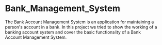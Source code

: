 # Bank_Management_System
The Bank Account Management System is an application for maintaining a
person's account in a bank. In this project we tried to show the working
of a banking account system and cover the basic functionality of a Bank
Account Management System. 

